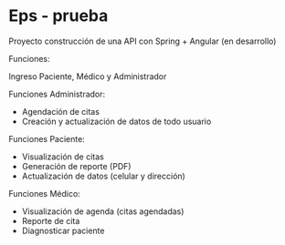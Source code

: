 # Eps - prueba
Proyecto construcción de una API con Spring + Angular (en desarrollo)

Funciones:

Ingreso Paciente, Médico y Administrador

Funciones Administrador:
- Agendación de citas
- Creación y actualización de datos de todo usuario

Funciones Paciente:
- Visualización de citas
- Generación de reporte (PDF)
- Actualización de datos (celular y dirección)

Funciones Médico:
- Visualización de agenda (citas agendadas)
- Reporte de cita
- Diagnosticar paciente
